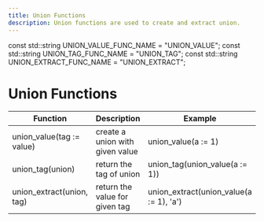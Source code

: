 ```yaml
---
title: Union Functions
description: Union functions are used to create and extract union.
---
```


const std::string UNION_VALUE_FUNC_NAME = "UNION_VALUE";
const std::string UNION_TAG_FUNC_NAME = "UNION_TAG";
const std::string UNION_EXTRACT_FUNC_NAME = "UNION_EXTRACT";

# Union Functions

| Function | Description | Example | Result |
| ----------- | ----------- |  ----------- |  ----------- |
| union_value(tag := value) | create a union with given value | union_value(a := 1) | 1 |
| union_tag(union) | return the tag of union | union_tag(union_value(a := 1)) | a |
| union_extract(union, tag) | return the value for given tag | union_extract(union_value(a := 1), 'a') | 1 |
